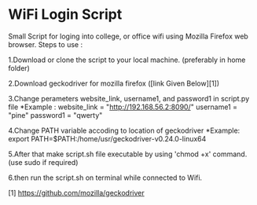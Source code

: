 # WiFi Login Script

Small Script for loging into college, or office wifi using Mozilla Firefox web browser. Steps to use :

1.Download or clone the script to your local machine. (preferably in home folder)

2.Download geckodriver for mozilla firefox ([link Given Below][1])

3.Change perameters website_link, username1, and password1 in script.py file
  *Example : 
   website_link = "http://192.168.56.2:8090/"
   username1 = "pine"
   password1 = "qwerty"

4.Change PATH variable accoding to location of geckodriver
  *Example: 
   export PATH=$PATH:/home/usr/geckodriver-v0.24.0-linux64

5.After that make script.sh file executable by using 'chmod +x' command.(use sudo if required)

6.then run the script.sh on terminal while connected to Wifi.

[1] https://github.com/mozilla/geckodriver
